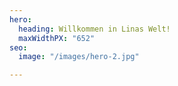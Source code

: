 ```yaml
---
hero:
  heading: Willkommen in Linas Welt!
  maxWidthPX: "652"
seo:
  image: "/images/hero-2.jpg"

---
```

